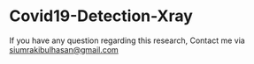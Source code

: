 # Covid19-Detection-Xray
If you have any question regarding this research, Contact me via siumrakibulhasan@gmail.com

